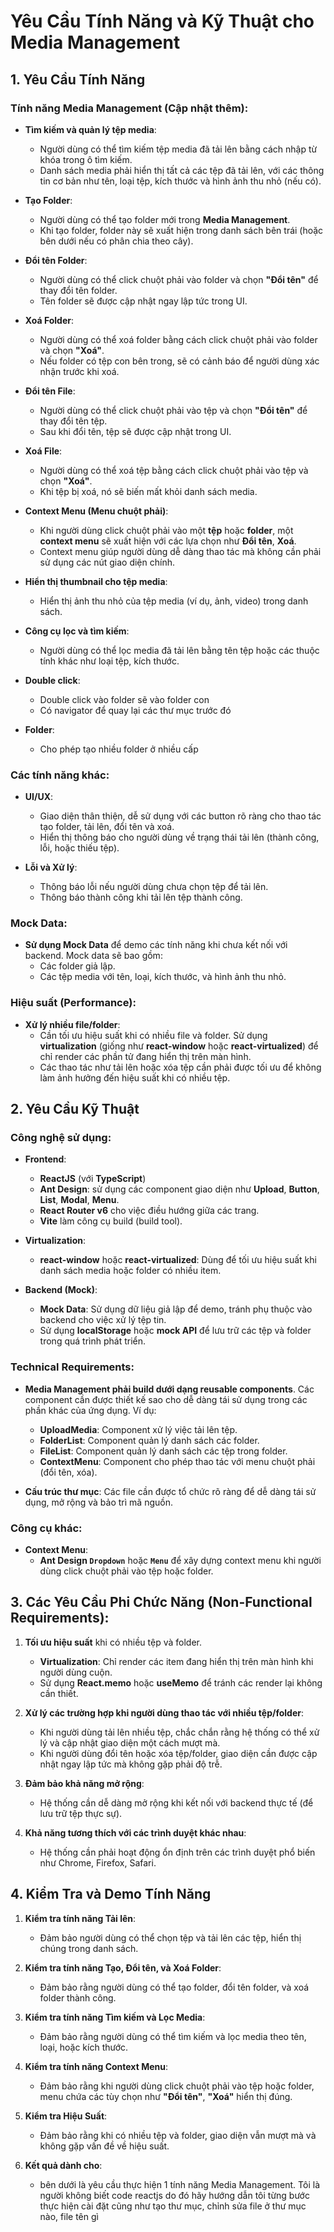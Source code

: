 # Yêu Cầu Tính Năng và Kỹ Thuật cho Media Management

## 1. Yêu Cầu Tính Năng

### Tính năng Media Management (Cập nhật thêm):

- **Tìm kiếm và quản lý tệp media**:
  - Người dùng có thể tìm kiếm tệp media đã tải lên bằng cách nhập từ khóa trong ô tìm kiếm.
  - Danh sách media phải hiển thị tất cả các tệp đã tải lên, với các thông tin cơ bản như tên, loại tệp, kích thước và hình ảnh thu nhỏ (nếu có).

- **Tạo Folder**:
  - Người dùng có thể tạo folder mới trong **Media Management**.
  - Khi tạo folder, folder này sẽ xuất hiện trong danh sách bên trái (hoặc bên dưới nếu có phân chia theo cây).

- **Đổi tên Folder**:
  - Người dùng có thể click chuột phải vào folder và chọn **"Đổi tên"** để thay đổi tên folder.
  - Tên folder sẽ được cập nhật ngay lập tức trong UI.

- **Xoá Folder**:
  - Người dùng có thể xoá folder bằng cách click chuột phải vào folder và chọn **"Xoá"**.
  - Nếu folder có tệp con bên trong, sẽ có cảnh báo để người dùng xác nhận trước khi xoá.

- **Đổi tên File**:
  - Người dùng có thể click chuột phải vào tệp và chọn **"Đổi tên"** để thay đổi tên tệp.
  - Sau khi đổi tên, tệp sẽ được cập nhật trong UI.

- **Xoá File**:
  - Người dùng có thể xoá tệp bằng cách click chuột phải vào tệp và chọn **"Xoá"**.
  - Khi tệp bị xoá, nó sẽ biến mất khỏi danh sách media.

- **Context Menu (Menu chuột phải)**:
  - Khi người dùng click chuột phải vào một **tệp** hoặc **folder**, một **context menu** sẽ xuất hiện với các lựa chọn như **Đổi tên**, **Xoá**.
  - Context menu giúp người dùng dễ dàng thao tác mà không cần phải sử dụng các nút giao diện chính.

- **Hiển thị thumbnail cho tệp media**:
  - Hiển thị ảnh thu nhỏ của tệp media (ví dụ, ảnh, video) trong danh sách.

- **Công cụ lọc và tìm kiếm**:
  - Người dùng có thể lọc media đã tải lên bằng tên tệp hoặc các thuộc tính khác như loại tệp, kích thước.

- **Double click**:
  - Double click vào folder sẽ vào folder con
  - Có navigator để quay lại các thư mục trước đó
- **Folder**:
  - Cho phép tạo nhiều folder ở nhiều cấp

### Các tính năng khác:
- **UI/UX**:
  - Giao diện thân thiện, dễ sử dụng với các button rõ ràng cho thao tác tạo folder, tải lên, đổi tên và xoá.
  - Hiển thị thông báo cho người dùng về trạng thái tải lên (thành công, lỗi, hoặc thiếu tệp).
  
- **Lỗi và Xử lý**:
  - Thông báo lỗi nếu người dùng chưa chọn tệp để tải lên.
  - Thông báo thành công khi tải lên tệp thành công.

### Mock Data:
- **Sử dụng Mock Data** để demo các tính năng khi chưa kết nối với backend. Mock data sẽ bao gồm:
  - Các folder giả lập.
  - Các tệp media với tên, loại, kích thước, và hình ảnh thu nhỏ.

### Hiệu suất (Performance):
- **Xử lý nhiều file/folder**: 
  - Cần tối ưu hiệu suất khi có nhiều file và folder. Sử dụng **virtualization** (giống như **react-window** hoặc **react-virtualized**) để chỉ render các phần tử đang hiển thị trên màn hình.
  - Các thao tác như tải lên hoặc xóa tệp cần phải được tối ưu để không làm ảnh hưởng đến hiệu suất khi có nhiều tệp.

## 2. Yêu Cầu Kỹ Thuật

### Công nghệ sử dụng:
- **Frontend**: 
  - **ReactJS** (với **TypeScript**)
  - **Ant Design**: sử dụng các component giao diện như **Upload**, **Button**, **List**, **Modal**, **Menu**.
  - **React Router v6** cho việc điều hướng giữa các trang.
  - **Vite** làm công cụ build (build tool).

- **Virtualization**: 
  - **react-window** hoặc **react-virtualized**: Dùng để tối ưu hiệu suất khi danh sách media hoặc folder có nhiều item.

- **Backend (Mock)**:
  - **Mock Data**: Sử dụng dữ liệu giả lập để demo, tránh phụ thuộc vào backend cho việc xử lý tệp tin.
  - Sử dụng **localStorage** hoặc **mock API** để lưu trữ các tệp và folder trong quá trình phát triển.

### Technical Requirements:
- **Media Management phải build dưới dạng reusable components**. Các component cần được thiết kế sao cho dễ dàng tái sử dụng trong các phần khác của ứng dụng. Ví dụ:
  - **UploadMedia**: Component xử lý việc tải lên tệp.
  - **FolderList**: Component quản lý danh sách các folder.
  - **FileList**: Component quản lý danh sách các tệp trong folder.
  - **ContextMenu**: Component cho phép thao tác với menu chuột phải (đổi tên, xóa).

- **Cấu trúc thư mục**: Các file cần được tổ chức rõ ràng để dễ dàng tái sử dụng, mở rộng và bảo trì mã nguồn.

### Công cụ khác:
- **Context Menu**:
  - **Ant Design `Dropdown`** hoặc **`Menu`** để xây dựng context menu khi người dùng click chuột phải vào tệp hoặc folder.

## 3. Các Yêu Cầu Phi Chức Năng (Non-Functional Requirements):

1. **Tối ưu hiệu suất** khi có nhiều tệp và folder.
   - **Virtualization**: Chỉ render các item đang hiển thị trên màn hình khi người dùng cuộn.
   - Sử dụng **React.memo** hoặc **useMemo** để tránh các render lại không cần thiết.
   
2. **Xử lý các trường hợp khi người dùng thao tác với nhiều tệp/folder**:
   - Khi người dùng tải lên nhiều tệp, chắc chắn rằng hệ thống có thể xử lý và cập nhật giao diện một cách mượt mà.
   - Khi người dùng đổi tên hoặc xóa tệp/folder, giao diện cần được cập nhật ngay lập tức mà không gặp phải độ trễ.

3. **Đảm bảo khả năng mở rộng**: 
   - Hệ thống cần dễ dàng mở rộng khi kết nối với backend thực tế (để lưu trữ tệp thực sự).
   
4. **Khả năng tương thích với các trình duyệt khác nhau**:
   - Hệ thống cần phải hoạt động ổn định trên các trình duyệt phổ biến như Chrome, Firefox, Safari.

## 4. Kiểm Tra và Demo Tính Năng
1. **Kiểm tra tính năng Tải lên**: 
   - Đảm bảo người dùng có thể chọn tệp và tải lên các tệp, hiển thị chúng trong danh sách.
   
2. **Kiểm tra tính năng Tạo, Đổi tên, và Xoá Folder**:
   - Đảm bảo rằng người dùng có thể tạo folder, đổi tên folder, và xoá folder thành công.
   
3. **Kiểm tra tính năng Tìm kiếm và Lọc Media**:
   - Đảm bảo rằng người dùng có thể tìm kiếm và lọc media theo tên, loại, hoặc kích thước.

4. **Kiểm tra tính năng Context Menu**:
   - Đảm bảo rằng khi người dùng click chuột phải vào tệp hoặc folder, menu chứa các tùy chọn như **"Đổi tên"**, **"Xoá"** hiển thị đúng.

5. **Kiểm tra Hiệu Suất**:
   - Đảm bảo rằng khi có nhiều tệp và folder, giao diện vẫn mượt mà và không gặp vấn đề về hiệu suất.

6. **Kết quả dành cho**:
    - bên dưới là yêu cầu thực hiện 1 tính năng Media Management. Tôi là người không biết code reactjs do đó hãy hướng dẫn tôi từng bước thực hiện cài đặt cũng như tạo thư mục, chỉnh sửa file ở thư mục nào, file tên gì
